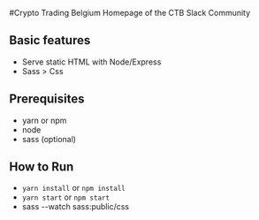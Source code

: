 #Crypto Trading BelgiumHomepage of the CTB Slack Community## Basic features - Serve static HTML with Node/Express - Sass > Css## Prerequisites - yarn or npm - node - sass (optional)## How to Run  - `yarn install` or `npm install` - `yarn start`   or `npm start` - sass --watch sass:public/css